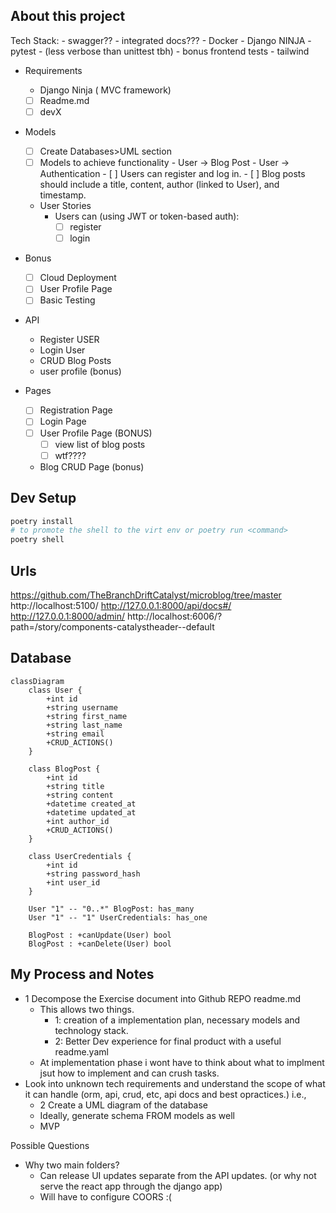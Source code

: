 ## About this project

Tech Stack:
    - swagger??
    - integrated docs???
    - Docker
    - Django NINJA
    - pytest
      - (less verbose than unittest tbh)
      - bonus frontend tests
      - tailwind

- Requirements
  - Django Ninja ( MVC framework)
  - [ ] Readme.md
  - [ ] devX
- Models
  - [ ]  Create Databases>UML section
    - [ ]  Models to achieve functionality
      - User → Blog Post
      - User → Authentication
      - [ ] Users can register and log in.
      - [ ] Blog posts should include a title, content, author (linked to User), and timestamp.
  - User Stories
    - Users can (using JWT or token-based auth):
      - [ ] register
      - [ ] login
- Bonus
  - [ ] Cloud Deployment
  - [ ] User Profile Page
  - [ ] Basic Testing

- API
  - Register USER
  - Login User
  - CRUD Blog Posts
  - user profile (bonus)

- Pages
  - [ ] Registration Page
  - [ ] Login Page
  - [ ] User Profile Page (BONUS)
    - [ ] view list of blog posts
    - [ ] wtf????
  - Blog CRUD Page (bonus)

## Dev Setup

```sh
poetry install
# to promote the shell to the virt env or poetry run <command>
poetry shell
```

## Urls

https://github.com/TheBranchDriftCatalyst/microblog/tree/master
http://localhost:5100/
http://127.0.0.1:8000/api/docs#/
http://127.0.0.1:8000/admin/
http://localhost:6006/?path=/story/components-catalystheader--default

## Database

```mermaid
classDiagram
    class User {
        +int id
        +string username
        +string first_name
        +string last_name
        +string email
        +CRUD_ACTIONS()
    }

    class BlogPost {
        +int id
        +string title
        +string content
        +datetime created_at
        +datetime updated_at
        +int author_id
        +CRUD_ACTIONS()
    }

    class UserCredentials {
        +int id
        +string password_hash
        +int user_id
    }

    User "1" -- "0..*" BlogPost: has_many
    User "1" -- "1" UserCredentials: has_one

    BlogPost : +canUpdate(User) bool
    BlogPost : +canDelete(User) bool

```

## My Process and Notes

- 1 Decompose the Exercise document into Github REPO readme.md
  - This allows two things.
    - 1: creation of a implementation plan, necessary models and technology stack.
    - 2: Better Dev experience for final product with a useful readme.yaml
  - At implementation phase i wont have to think about what to implment jsut how to implement and can crush tasks.
- Look into unknown tech requirements and understand the scope of what it can handle (orm, api, crud, etc, api docs and best opractices.) i.e., 
  - 2 Create a UML diagram of the database
  - Ideally, generate schema FROM models as well
  - MVP

Possible Questions
- Why two main folders?
  - Can release UI updates separate from the API updates. (or why not serve the react app through the django app)
  - Will have to configure COORS :(